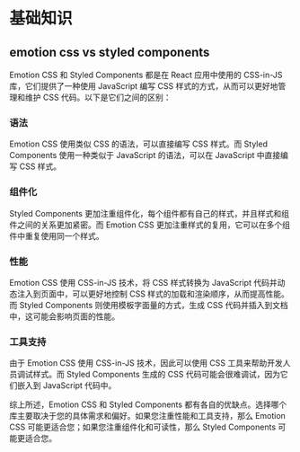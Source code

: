 # 基础知识

## emotion css vs styled components

Emotion CSS 和 Styled Components 都是在 React 应用中使用的 CSS-in-JS 库，它们提供了一种使用 JavaScript 编写 CSS 样式的方式，从而可以更好地管理和维护 CSS 代码。以下是它们之间的区别：

### 语法

Emotion CSS 使用类似 CSS 的语法，可以直接编写 CSS 样式。而 Styled Components 使用一种类似于 JavaScript 的语法，可以在 JavaScript 中直接编写 CSS 样式。

### 组件化

Styled Components 更加注重组件化，每个组件都有自己的样式，并且样式和组件之间的关系更加紧密。而 Emotion CSS 更加注重样式的复用，它可以在多个组件中重复使用同一个样式。

### 性能

Emotion CSS 使用 CSS-in-JS 技术，将 CSS 样式转换为 JavaScript 代码并动态注入到页面中，可以更好地控制 CSS 样式的加载和渲染顺序，从而提高性能。而 Styled Components 则使用模板字面量的方式，生成 CSS 代码并插入到文档中，这可能会影响页面的性能。

### 工具支持

由于 Emotion CSS 使用 CSS-in-JS 技术，因此可以使用 CSS 工具来帮助开发人员调试样式。而 Styled Components 生成的 CSS 代码可能会很难调试，因为它们嵌入到 JavaScript 代码中。

综上所述，Emotion CSS 和 Styled Components 都有各自的优缺点。选择哪个库主要取决于您的具体需求和偏好。如果您注重性能和工具支持，那么 Emotion CSS 可能更适合您；如果您注重组件化和可读性，那么 Styled Components 可能更适合您。
